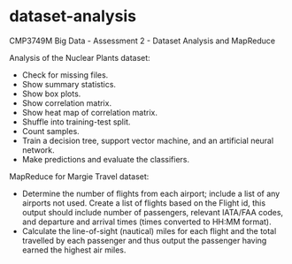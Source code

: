 # dataset-analysis
CMP3749M Big Data - Assessment 2 - Dataset Analysis and MapReduce

Analysis of the Nuclear Plants dataset:
- Check for missing files.
- Show summary statistics.
- Show box plots.
- Show correlation matrix.
- Show heat map of correlation matrix.
- Shuffle into training-test split.
- Count samples.
- Train a decision tree, support vector machine, and an artificial neural network.
- Make predictions and evaluate the classifiers.

MapReduce for Margie Travel dataset:
- Determine the number of flights from each airport; include a list of any airports not used.
Create a list of flights based on the Flight id, this output should include number of passengers, relevant IATA/FAA codes, and departure and arrival times (times converted to HH:MM format).
- Calculate the line-of-sight (nautical) miles for each flight and the total travelled by each passenger and thus output the passenger having earned the highest air miles.
